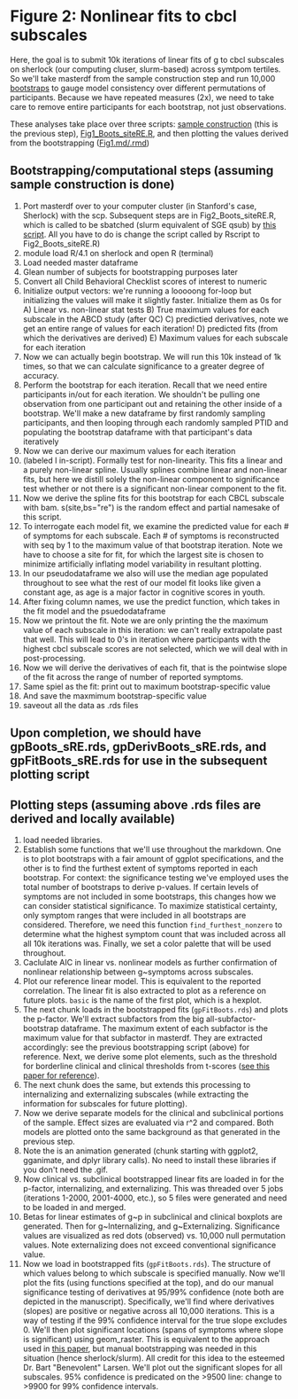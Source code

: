 # Figure 2: Nonlinear fits to cbcl subscales

Here, the goal is to submit 10k iterations of linear fits of g to cbcl subscales on sherlock (our computing cluser, slurm-based) across symtpom tertiles. So we'll take masterdf from the sample construction step and run 10,000 [bootstraps](https://en.wikipedia.org/wiki/Bootstrapping_(statistics)) to gauge model consistency over different permutations of participants. Because we have repeated measures (2x), we need to take care to remove entire participants for each bootstrap, not just observations.

These analyses take place over three scripts: [sample construction](https://github.com/WilliamsPanLab/gs/tree/master/Step1_SampleConstruction) (this is the previous step), [Fig1_Boots_siteRE.R](https://github.com/WilliamsPanLab/gs/blob/master/Slurm/Fig2_Boots_siteRE.R), and then plotting the values derived from the bootstrapping ([Fig1.md/.rmd](https://github.com/WilliamsPanLab/gs/blob/master/Step3_Fig2/Figure2.md))

## Bootstrapping/computational steps (assuming sample construction is done)

1. Port masterdf over to your computer cluster (in Stanford's case, Sherlock) with the scp. Subsequent steps are in Fig2_Boots_siteRE.R, which is called to be sbatched (slurm equivalent of SGE qsub) by [this script](https://github.com/WilliamsPanLab/gp/blob/master/Slurm/sbatch_Fig1.sh). All you have to do is change the script called by Rscript to Fig2_Boots_siteRE.R)
2. module load R/4.1 on sherlock and open R (terminal)
3. Load needed master dataframe
5. Glean number of subjects for bootstrapping purposes later
6. Convert all Child Behavioral Checklist scores of interest to numeric
7. Initialize output vectors: we're running a looooong for-loop but initializing the values will make it slightly faster. Initialize them as 0s for 
  A) Linear vs. non-linear stat tests
  B) True maximum values for each subscale in the ABCD study (after QC)
  C) predictied derivatives, note we get an entire range of values for each iteration!
  D) predicted fits (from which the derivatives are derived)
  E) Maximum values for each subscale for each iteration
8. Now we can actually begin bootstrap. We will run this 10k instead of 1k times, so that we can calculate significance to a greater degree of accuracy.
9. Perform the bootstrap for each iteration. Recall that we need entire participants in/out for each iteration. We shouldn't be pulling one observation from one participant out and retaining the other inside of a bootstrap. We'll make a new dataframe by first randomly sampling participants, and then looping through each randomly sampled PTID and populating the bootstrap dataframe with that participant's data iteratively
10. Now we can derive our maximum values for each iteration
11. (labeled I in-script). Formally test for non-linearity. This fits a linear and a purely non-linear spline. Usually splines combine linear and non-linear fits, but here we distill solely the non-linear component to significance test whether or not there is a significant non-linear component to the fit. 
12. Now we derive the spline fits for this bootstrap for each CBCL subscale with bam. s(site,bs="re") is the random effect and partial namesake of this script.
13. To interrogate each model fit, we examine the predicted value for each # of symptoms for each subscale. Each # of symptoms is reconstructed with seq by 1 to the maximum value of that bootstrap iteration. Note we have to choose a site for fit, for which the largest site is chosen to minimize artificially inflating model variability in resultant plotting.
14. In our pseudodataframe we also will use the median age populated throughout to see what the rest of our model fit looks like given a constant age, as age is a major factor in cognitive scores in youth.
15. After fixing column names, we use the predict function, which takes in the fit model and the psuedodataframe
16. Now we printout the fit. Note we are only printing the the maximum value of each subscale in this iteration: we can't really extrapolate past that well. This will lead to 0's in iteration where participants with the highest cbcl subscale scores are not selected, which we will deal with in post-processing.
17. Now we will derive the derivatives of each fit, that is the pointwise slope of the fit across the range of number of reported symptoms.
18. Same spiel as the fit: print out to maximum bootstrap-specific value
19. And save the maxmimum bootstrap-specific value
20. saveout all the data as .rds files

## Upon completion, we should have gpBoots_sRE.rds, gpDerivBoots_sRE.rds, and gpFitBoots_sRE.rds for use in the subsequent plotting script

## Plotting steps (assuming above .rds files are derived and locally available)

1. load needed libraries.
2. Establish some functions that we'll use throughout the markdown. One is to plot bootstraps with a fair amount of ggplot specifications, and the other is to find the furthest extent of symptoms reported in each bootstrap. For context: the significance testing we've employed uses the total number of bootstraps to derive p-values. If certain levels of symptoms are not included in some bootstraps, this changes how we can consider statistical significance. To maximize statistical certainty, only symptom ranges that were included in all bootstraps are considered. Therefore, we need this function `find_furthest_nonzero` to determine what the highest symptom count that was included across all all 10k iterations was. Finally, we set a color palette that will be used throughout.
3. Caclulate AIC in linear vs. nonlinear models as further confirmation of nonlinear relationship between g~symptoms across subscales.
4. Plot our reference linear model. This is equivalent to the reported correlation. The linear fit is also extracted to plot as a reference on future plots. `basic` is the name of the first plot, which is a hexplot.
5. The next chunk loads in the bootstrapped fits (`gpFitBoots.rds`) and plots the p-factor. We'll extract subfactors from the big all-subfactor-bootstrap dataframe. The maximum extent of each subfactor is the maximum value for that subfactor in masterdf. They are extracted accordingly: see the previous bootstrapping script (above) for reference. Next, we derive some plot elements, such as the threshold for borderline clinical and clinical thresholds from t-scores ([see this paper for reference](https://www.nature.com/articles/s41380-022-01522-w)).
6. The next chunk does the same, but extends this processing to internalizing and externalizing subscales (while extracting the information for subscales for future plotting).
7. Now we derive separate models for the clinical and subclinical portions of the sample. Effect sizes are evaluated via r^2 and compared. Both models are plotted onto the same background as that generated in the previous step.
8. Note the is an animation generated (chunk starting with ggplot2, gganimate, and dplyr library calls). No need to install these libraries if you don't need the .gif.
9. Now clinical vs. subclinical bootstrapped linear fits are loaded in for the p-factor, internalizing, and externalizing. This was threaded over 5 jobs (iterations 1-2000, 2001-4000, etc.), so 5 files were generated and need to be loaded in and merged.
10. Betas for linear estimates of g~p in subclinical and clinical boxplots are generated. Then for g~Internalizing, and g~Externalizing. Significance values are visualized as red dots (observed) vs. 10,000 null permutation values. Note externalizing does not exceed conventional significance value.
11. Now we load in bootstrapped fits (`gpFitBoots.rds`). The structure of which values belong to which subscale is specified manually. Now we'll plot the fits (using functions specified at the top), and do our manual significance testing of derivatives at 95/99% confidence (note both are depicted in the manuscript). Specifically, we'll find where derivatives (slopes) are positive or negative across all 10,000 iterations. This is a way of testing if the 99% confidence interval for the true slope excludes 0. We'll then plot significant locations (spans of symptoms where slope is significant) using geom_raster. This is equivalent to the approach used in [this paper](https://www.sciencedirect.com/science/article/pii/S1878929320300360), but manual bootstrapping was needed in this situation (hence sherlock/slurm). All credit for this idea to the esteemed Dr. Bart "Benevolent" Larsen. We'll plot out the significant slopes for all subscales. 95% confidence is predicated on the >9500 line: change to >9900 for 99% confidence intervals.
